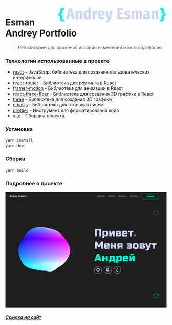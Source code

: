 <img src="./src/assets/Logo.svg" alt="Logo of the project" align="right">

# Esman Andrey Portfolio

> Репозиторий для хранения истории изменений моего портфолио

### Технологии использованные в проекте

- [react](https://reactjs.org/) - JavaScript библиотека для создания пользовательских интерфейсов
- [react-router](https://reactrouter.com/) - Библиотека для роутинга в React
- [framer-motion](https://www.framer.com/motion/) - Библиотека для анимации в React
- [react-three-fiber](https://docs.pmnd.rs/react-three-fiber/getting-started/examples) - Библиотека для создания 3D графики в React
- [three](https://threejs.org/) - Библиотека для создания 3D графики
- [emailjs](https://www.emailjs.com/) - Библиотека для отправки писем
- [prettier](https://prettier.io/) - Инструмент для форматирования кода
- [vite](https://vitejs.dev/) - Сборщик проекта

### Установка

```sh
yarn install
yarn dev
```

### Сборка

```sh
yarn build
```

### Подробнее о проекте

<img src='/src/assets/portfolio-bg.jpg'/>

##### [Ссылка на сайт](http://esman.pro/)
